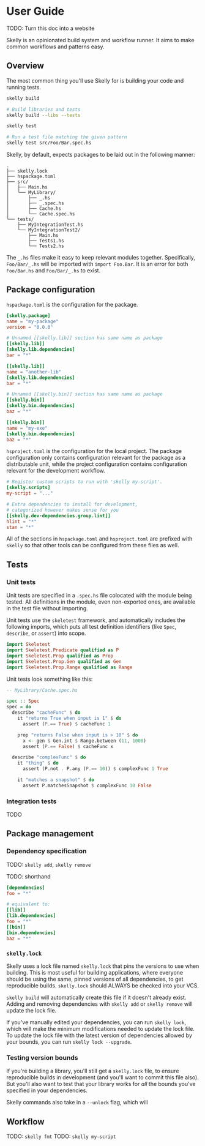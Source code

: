 # User Guide

TODO: Turn this doc into a website

Skelly is an opinionated build system and workflow runner. It aims to make common workflows and patterns easy.

## Overview

The most common thing you'll use Skelly for is building your code and running tests.

```bash
skelly build

# Build libraries and tests
skelly build --libs --tests
```

```bash
skelly test

# Run a test file matching the given pattern
skelly test src/Foo/Bar.spec.hs
```

Skelly, by default, expects packages to be laid out in the following manner:

```
.
├── skelly.lock
├── hspackage.toml
├── src/
│   ├── Main.hs
│   └── MyLibrary/
│       ├── _.hs
│       ├── _.spec.hs
│       ├── Cache.hs
│       └── Cache.spec.hs
└── tests/
    ├── MyIntegrationTest.hs
    └── MyIntegrationTest2/
        ├── Main.hs
        ├── Tests1.hs
        └── Tests2.hs
```

The `_.hs` files make it easy to keep relevant modules together. Specifically, `Foo/Bar/_.hs` will be imported with `import Foo.Bar`. It is an error for both `Foo/Bar.hs` and `Foo/Bar/_.hs` to exist.

## Package configuration

`hspackage.toml` is the configuration for the package.

```toml
[skelly.package]
name = "my-package"
version = "0.0.0"

# Unnamed [[skelly.lib]] section has same name as package
[[skelly.lib]]
[skelly.lib.dependencies]
bar = "*"

[[skelly.lib]]
name = "another-lib"
[skelly.lib.dependencies]
bar = "*"

# Unnamed [[skelly.bin]] section has same name as package
[[skelly.bin]]
[skelly.bin.dependencies]
baz = "*"

[[skelly.bin]]
name = "my-exe"
[skelly.bin.dependencies]
baz = "*"
```

`hsproject.toml` is the configuration for the local project. The package configuration only contains configuration relevant for the package as a distributable unit, while the project configuration contains configuration relevant for the development workflow.

```toml
# Register custom scripts to run with 'skelly my-script'.
[skelly.scripts]
my-script = "..."

# Extra dependencies to install for development,
# categorized however makes sense for you
[[skelly.dev-dependencies.group.lint]]
hlint = "*"
stan = "*"
```

All of the sections in `hspackage.toml` and `hsproject.toml` are prefixed with `skelly` so that other tools can be configured from these files as well.

## Tests

### Unit tests

Unit tests are specified in a `.spec.hs` file colocated with the module being tested. All definitions in the module, even non-exported ones, are available in the test file without importing.

Unit tests use the `skeletest` framework, and automatically includes the following imports, which puts all test definition identifiers (like `Spec`, `describe`, or `assert`) into scope.

```hs
import Skeletest
import Skeletest.Predicate qualified as P
import Skeletest.Prop qualified as Prop
import Skeletest.Prop.Gen qualified as Gen
import Skeletest.Prop.Range qualified as Range
```

Unit tests look something like this:

```hs
-- MyLibrary/Cache.spec.hs

spec :: Spec
spec = do
  describe "cacheFunc" $ do
    it "returns True when input is 1" $ do
      assert (P.== True) $ cacheFunc 1

    prop "returns False when input is > 10" $ do
      x <- gen $ Gen.int $ Range.between (11, 1000)
      assert (P.== False) $ cacheFunc x

  describe "complexFunc" $ do
    it "thing" $ do
      assert (P.not . P.any (P.== 10)) $ complexFunc 1 True

    it "matches a snapshot" $ do
      assert P.matchesSnapshot $ complexFunc 10 False
```

### Integration tests

TODO

## Package management

### Dependency specification

TODO: `skelly add`, `skelly remove`


TODO: shorthand
```toml
[dependencies]
foo = "*"

# equivalent to:
[[lib]]
[lib.dependencies]
foo = "*"
[[bin]]
[bin.dependencies]
baz = "*"
```

### `skelly.lock`

Skelly uses a lock file named `skelly.lock` that pins the versions to use when building. This is most useful for building applications, where everyone should be using the same, pinned versions of all dependencies, to get reproducible builds. `skelly.lock` should ALWAYS be checked into your VCS.

`skelly build` will automatically create this file if it doesn't already exist. Adding and removing dependencies with `skelly add` or `skelly remove` will update the lock file.

If you've manually edited your dependencies, you can run `skelly lock`, which will make the minimum modifications needed to update the lock file. To update the lock file with the latest version of dependencies allowed by your bounds, you can run `skelly lock --upgrade`.

### Testing version bounds

If you're building a library, you'll still get a `skelly.lock` file, to ensure reproducible builds in development (and you'll want to commit this file also). But you'll also want to test that your library works for _all_ the bounds you've specified in your dependencies.

Skelly commands also take in a `--unlock` flag, which will 

## Workflow

TODO: `skelly fmt`
TODO: `skelly my-script`

